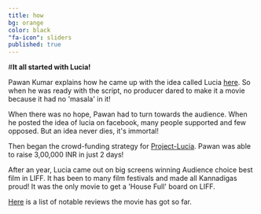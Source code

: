 ```yaml
---
title: how
bg: orange
color: black
"fa-icon": sliders
published: true
---
```


#**It all started with Lucia!**

Pawan Kumar explains how he came up with the idea called Lucia [here](http://www.hometalkies.com/lucia/2011/12/the-idea-called-lucia/). So when he was ready with the script, no producer dared to make it a movie because it had no 'masala' in it! 

When there was no hope, Pawan had to turn towards the audience. When he posted the idea of lucia on facebook, many people supported and few opposed. But an idea never dies, it's immortal!

Then began the crowd-funding strategy for [Project-Lucia](http://pawantheactor.com/?page_id=1653). Pawan was able to raise 3,00,000 INR in just 2 days!

After an year, Lucia came out on big screens winning Audience choice best film in LIFF. It has been to many film festivals and made all Kannadigas proud! It was the only movie to get a 'House Full' board on LIFF.

[Here](http://www.hometalkies.com/lucia/reviews/) is a list of notable reviews the movie has got so far.